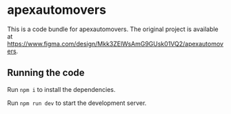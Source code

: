 
  # apexautomovers

  This is a code bundle for apexautomovers. The original project is available at https://www.figma.com/design/Mkk3ZElWsAmG9GUsk01VQ2/apexautomovers.

  ## Running the code

  Run `npm i` to install the dependencies.

  Run `npm run dev` to start the development server.
  